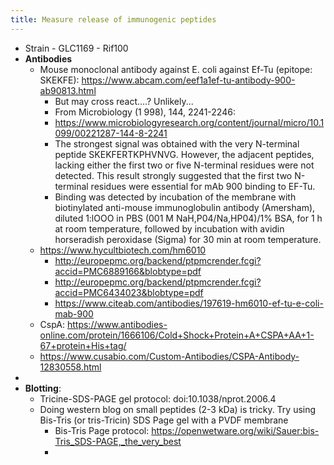 ```yaml
---
title: Measure release of immunogenic peptides
---
```


- Strain - GLC1169 - Rif100
- **Antibodies**
	- Mouse monoclonal antibody against E. coli against Ef-Tu (epitope: SKEKFE): https://www.abcam.com/eef1a1ef-tu-antibody-900-ab90813.html
		- But may cross react....? Unlikely...
		- From Microbiology (1 998), 144, 2241-2246:
		- https://www.microbiologyresearch.org/content/journal/micro/10.1099/00221287-144-8-2241
		- The strongest signal was obtained with the very N-terminal peptide SKEKFERTKPHVNVG. However, the adjacent peptides, lacking either the first two or five N-terminal residues were not detected. This result strongly suggested that the first two N-terminal residues were essential for mAb 900 binding to EF-Tu.
		- Binding was detected by incubation of the membrane with biotinylated anti-mouse immunoglobulin antibody (Amersham), diluted 1:lOOO in PBS (001 M NaH,P04/Na,HP04)/1% BSA, for 1 h at room temperature, followed by incubation with avidin horseradish peroxidase (Sigma) for 30 min at room temperature.
	- https://www.hycultbiotech.com/hm6010
		- http://europepmc.org/backend/ptpmcrender.fcgi?accid=PMC6889166&blobtype=pdf
		- http://europepmc.org/backend/ptpmcrender.fcgi?accid=PMC6434023&blobtype=pdf
		- https://www.citeab.com/antibodies/197619-hm6010-ef-tu-e-coli-mab-900
	- CspA: https://www.antibodies-online.com/protein/1666106/Cold+Shock+Protein+A+CSPA+AA+1-67+protein+His+tag/
	- https://www.cusabio.com/Custom-Antibodies/CSPA-Antibody-12830558.html
-
- **Blotting**:
	- Tricine-SDS-PAGE gel protocol: doi:10.1038/nprot.2006.4
	- Doing western blog on small peptides (2-3 kDa) is tricky. Try using Bis-Tris (or tris-Tricin) SDS Page gel with a PVDF membrane
		- Bis-Tris Page protocol: https://openwetware.org/wiki/Sauer:bis-Tris_SDS-PAGE,_the_very_best
		-